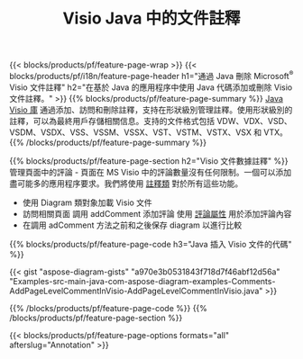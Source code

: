 ﻿---
title: Visio Java 中的文件註釋
url: /zh-hant/java/annotation/
description: 只需幾行 Java 代碼即可添加或刪除 Visio 的數據註釋。
---
{{< blocks/products/pf/feature-page-wrap >}}
{{< blocks/products/pf/i18n/feature-page-header h1="通過 Java 刪除 Microsoft<sup>&reg;</sup> Visio 文件註釋" h2="在基於 Java 的應用程序中使用 Java 代碼添加或刪除 Visio 文件註釋。" >}}
{{% blocks/products/pf/feature-page-summary %}}
[Java Visio 庫](/diagram/java/) 通過添加、訪問和刪除註釋，支持在形狀級別管理註釋。使用形狀級別的註釋，可以為最終用戶存儲相關信息。支持的文件格式包括 VDW、VDX、VSD、VSDM、VSDX、VSS、VSSM、VSSX、VST、VSTM、VSTX、VSX 和 VTX。
{{% /blocks/products/pf/feature-page-summary %}}

{{% blocks/products/pf/feature-page-section h2="Visio 文件數據註釋" %}}
管理頁面中的評論 - 頁面在 MS Visio 中的評論數量沒有任何限制。一個可以添加盡可能多的應用程序要求。我們將使用 [註釋類](https://apireference.aspose.com/diagram/java/com.aspose.diagram/annotation) 對於所有這些功能。

+ 使用 Diagram 類對象加載 Visio 文件
+ 訪問相關頁面 
調用 addComment 添加評論
使用 [評論屬性](https://apireference.aspose.com/diagram/java/com.aspose.diagram/annotation#Comment) 用於添加評論內容 
+ 在調用 adComment 方法之前和之後保存 diagram 以進行比較

{{% blocks/products/pf/feature-page-code h3="Java 插入 Visio 文件的代碼" %}}

{{< gist "aspose-diagram-gists" "a970e3b0531843f718d7f46abf12d56a" "Examples-src-main-java-com-aspose-diagram-examples-Comments-AddPageLevelCommentInVisio-AddPageLevelCommentInVisio.java" >}}

{{% /blocks/products/pf/feature-page-code %}}
{{% /blocks/products/pf/feature-page-section %}}

{{< blocks/products/pf/feature-page-options formats="all" afterslug="Annotation" >}}